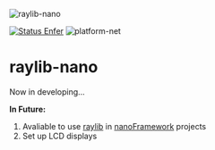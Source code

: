 ![raylib-nano](https://github.com/user-attachments/assets/57e1085c-f33b-4202-a825-63fc125e8208)

[![Status Enfer][status-enfer]][andivionian-status-classifier]
![platform-net]

raylib-nano  
==
Now in developing...

**In Future:**
1. Avaliable to use [raylib][raylib-repo] in [nanoFramework][nanoFramework-homepage] projects
2. Set up LCD displays

[platform-net]: https://img.shields.io/badge/.NET-nanoFramework-purple.svg
[status-enfer]: https://img.shields.io/badge/status-umbra-red.svg
[andivionian-status-classifier]: https://andivionian.fornever.me/v1/#status-umbra-
[raylib-repo]: https://github.com/raysan5/raylib
[nanoFramework-homepage]: https://github.com/nanoframework
